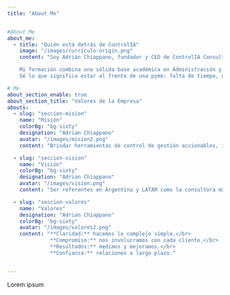 ```yaml
---
title: "About Me"


#About Me
about_me:
  - title: "Quién está detrás de ControlIA"
    image: "/images/curriculo-origin.png"
    content: "Soy Adrián Chiappano, fundador y CEO de ControlIA Consulting, una consultora 100% especializada en control de gestión con mirada estratégica e integral, pensada para acompañar de verdad a pymes, cooperativas, industrias y empresas en crecimiento. Cuento con más de 15 años de experiencia trabajando junto a empresas de diversos sectores, ayudándolas a ordenar sus números, tomar mejores decisiones y profesionalizar su gestión.</br></br>

    Mi formación combina una sólida base académica en Administración y Control de Gestión, con una constante actualización en tecnologías aplicadas (IA, automatización, business intelligence) y metodologías ágiles. A lo largo de mi trayectoria, me especialicé en traducir los datos en decisiones concretas, trabajando codo a codo con dueños, gerentes y equipos operativos.
    Sé lo que significa estar al frente de una pyme: falta de tiempo, decisiones urgentes, información dispersa y una enorme presión por crecer de manera ordenada. Por eso creé ControlIA, para ofrecer un modelo de consultoría cercano, práctico y adaptable a cada realidad, sin recetas prefabricadas."

# Me
about_section_enable: true
about_section_title: "Valores de la Empresa"
abouts:
  - slug: "seccion-mision"
    name: "Misión"
    colorBg: "bg-sixty"
    designation: "Adrian Chiappano"
    avatar: "/images/mision2.png"
    content: "Brindar herramientas de control de gestión accionables, inteligentes y personalizadas para tomar mejores decisiones y crecer con rentabilidad."

  - slug: "seccion-vision"
    name: "Visión"
    colorBg: "bg-sixty"
    designation: "Adrian Chiappano"
    avatar: "/images/vision.png"
    content: "Ser referentes en Argentina y LATAM como la consultora más confiable y efectiva en control de gestión para pymes."

  - slug: "seccion-valores"
    name: "Valores"
    designation: "Adrian Chiappano"
    colorBg: "bg-sixty"
    avatar: "/images/valores2.png"
    content: "**Claridad:** hacemos lo complejo simple.</br>
              **Compromiso:** nos involucramos con cada cliente.</br>
              **Resultados:** medimos y mejoramos.</br>
              **Confianza:** relaciones a largo plazo."


---
```

Lorem ipsum